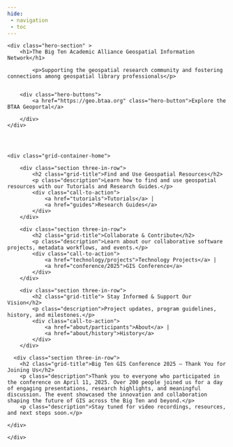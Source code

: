 ```yaml
---
hide:
 - navigation
 - toc
---
```


<body>

	<div class="hero-section" >
	    <h1>The Big Ten Academic Alliance Geospatial Information Network</h1>
	    
	   	    <p>Supporting the geospatial research community and fostering connections among geospatial library professionals</p>
	   	  
	   	    
	    <div class="hero-buttons">
	        <a href="https://geo.btaa.org" class="hero-button">Explore the BTAA Geoportal</a>
	        
	    </div>
	</div>
	
	
	    

    <div class="grid-container-home">

        <div class="section three-in-row">
            <h2 class="grid-title">Find and Use Geospatial Resources</h2>
            <p class="description">Learn how to find and use geospatial resources with our Tutorials and Research Guides.</p>
            <div class="call-to-action">
                <a href="tutorials">Tutorials</a> |
                <a href="guides">Research Guides</a>
            </div>
    	</div>
        
        <div class="section three-in-row">
            <h2 class="grid-title">Collaborate & Contribute</h2>
            <p class="description">Learn about our collaborative software projects, metadata workflows, and events.</p>
            <div class="call-to-action">
                <a href="technology/projects">Technology Projects</a> |
                <a href="conference/2025">GIS Conference</a>
            </div>
        </div>
        
        <div class="section three-in-row">
            <h2 class="grid-title"> Stay Informed & Support Our Vision</h2>
            <p class="description">Project updates, program guidelines, history, and milestones.</p>
            <div class="call-to-action">
                <a href="about/participants">About</a> |
                <a href="about/history">History</a>
            </div>
        </div>
    
      <div class="section three-in-row">
        <h2 class="grid-title">Big Ten GIS Conference 2025 – Thank You for Joining Us</h2>
        <p class="description">Thank you to everyone who participated in the conference on April 11, 2025. Over 200 people joined us for a day of engaging presentations, research highlights, and meaningful discussion. The event showcased the innovation and collaboration shaping the future of GIS across the Big Ten and beyond.</p>
        <p class="description">Stay tuned for video recordings, resources, and next steps soon.</p>

 <!--       <div class="call-to-action">
            <a href="https://btaa.zoom.us/webinar/register/WN_0JvevQx5RMO_N3BKXhToIw#/registration">Register Now</a> |
            <a href="conference/2025/">Full Agenda</a>
        </div> -->
	</div>
            
    </div>
 
  
</body>
</html>



